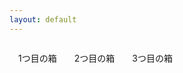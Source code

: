 ```yaml
---
layout: default
---
```


<div class="container-sm" style="float:left; margin: 1em 1em;">1つ目の箱</div>
<div class="container-sm" style="float:left; margin: 1em 1em;">2つ目の箱</div>
<div class="container-sm" style="float:left; margin: 1em 1em;">3つ目の箱</div>